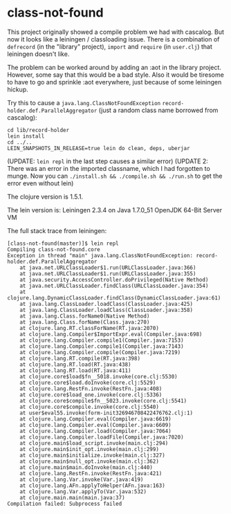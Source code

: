 class-not-found
===============

This project originally showed a compile problem we had with cascalog. But now it looks like a leiningen / classloading issue. There is a combination of `defrecord` (in the "library" project), `import` and `require` (in `user.clj`) that leiningen doesn't like.

The problem can be worked around by adding an :aot in the library project. However, some say that this would be a bad style. Also it would be tiresome to have to go and sprinkle :aot everywhere, just because of some leiningen hickup.

Try this to cause a `java.lang.ClassNotFoundException` `record-holder.def.ParallelAggregator` (just a random class name borrowed from cascalog):


````
cd lib/record-holder
lein install
cd ../..
LEIN_SNAPSHOTS_IN_RELEASE=true lein do clean, deps, uberjar
````

(UPDATE: `lein repl` in the last step causes a similar error)
(UPDATE 2: There was an error in the imported classname, which I had forgotten to munge. Now you can `./install.sh && ./compile.sh && ./run.sh` to get the error even without lein)

The clojure version is 1.5.1.

The lein version is: Leiningen 2.3.4 on Java 1.7.0_51 OpenJDK 64-Bit Server VM

The full stack trace from leiningen:

````
[class-not-found(master)]$ lein repl
Compiling class-not-found.core
Exception in thread "main" java.lang.ClassNotFoundException: record-holder.def.ParallelAggregator
	at java.net.URLClassLoader$1.run(URLClassLoader.java:366)
	at java.net.URLClassLoader$1.run(URLClassLoader.java:355)
	at java.security.AccessController.doPrivileged(Native Method)
	at java.net.URLClassLoader.findClass(URLClassLoader.java:354)
	at clojure.lang.DynamicClassLoader.findClass(DynamicClassLoader.java:61)
	at java.lang.ClassLoader.loadClass(ClassLoader.java:425)
	at java.lang.ClassLoader.loadClass(ClassLoader.java:358)
	at java.lang.Class.forName0(Native Method)
	at java.lang.Class.forName(Class.java:270)
	at clojure.lang.RT.classForName(RT.java:2070)
	at clojure.lang.Compiler$ImportExpr.eval(Compiler.java:698)
	at clojure.lang.Compiler.compile1(Compiler.java:7153)
	at clojure.lang.Compiler.compile1(Compiler.java:7143)
	at clojure.lang.Compiler.compile(Compiler.java:7219)
	at clojure.lang.RT.compile(RT.java:398)
	at clojure.lang.RT.load(RT.java:438)
	at clojure.lang.RT.load(RT.java:411)
	at clojure.core$load$fn__5018.invoke(core.clj:5530)
	at clojure.core$load.doInvoke(core.clj:5529)
	at clojure.lang.RestFn.invoke(RestFn.java:408)
	at clojure.core$load_one.invoke(core.clj:5336)
	at clojure.core$compile$fn__5023.invoke(core.clj:5541)
	at clojure.core$compile.invoke(core.clj:5540)
	at user$eval55.invoke(form-init326946708422476762.clj:1)
	at clojure.lang.Compiler.eval(Compiler.java:6619)
	at clojure.lang.Compiler.eval(Compiler.java:6609)
	at clojure.lang.Compiler.load(Compiler.java:7064)
	at clojure.lang.Compiler.loadFile(Compiler.java:7020)
	at clojure.main$load_script.invoke(main.clj:294)
	at clojure.main$init_opt.invoke(main.clj:299)
	at clojure.main$initialize.invoke(main.clj:327)
	at clojure.main$null_opt.invoke(main.clj:362)
	at clojure.main$main.doInvoke(main.clj:440)
	at clojure.lang.RestFn.invoke(RestFn.java:421)
	at clojure.lang.Var.invoke(Var.java:419)
	at clojure.lang.AFn.applyToHelper(AFn.java:163)
	at clojure.lang.Var.applyTo(Var.java:532)
	at clojure.main.main(main.java:37)
Compilation failed: Subprocess failed
````
